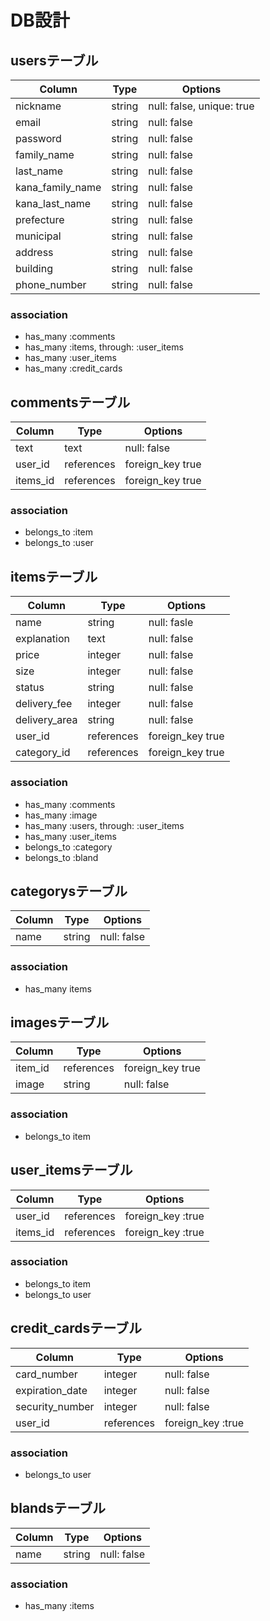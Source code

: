 # DB設計

## usersテーブル
|Column|Type|Options|
|------|----|-------|
|nickname|string|null: false, unique: true|
|email|string|null: false|
|password|string|null: false|
|family_name|string|null: false|
|last_name|string|null: false|
|kana_family_name|string|null: false|
|kana_last_name|string|null: false|
|prefecture|string|null: false|
|municipal|string|null: false|
|address|string|null: false|
|building|string|null: false|
|phone_number|string|null: false|

### association
  - has_many :comments
  - has_many :items, through: :user_items
  - has_many :user_items
  - has_many :credit_cards

## commentsテーブル
|Column|Type|Options|
|------|----|-------|
|text|text|null: false|
|user_id|references|foreign_key true|
|items_id|references|foreign_key true|

### association
  - belongs_to :item
  - belongs_to :user

## itemsテーブル
|Column|Type|Options|
|------|----|-------|
|name|string|null: fasle|
|explanation|text|null: false|
|price|integer|null: false|
|size|integer|null: false|
|status|string|null: false|
|delivery_fee|integer|null: false|
|delivery_area|string|null: false|
|user_id|references|foreign_key true|
|category_id|references|foreign_key true|

### association
  - has_many :comments
  - has_many :image
  - has_many :users, through: :user_items
  - has_many :user_items
  - belongs_to :category
  - belongs_to :bland

## categorysテーブル
|Column|Type|Options|
|------|----|-------|
|name|string|null: false|

### association
  - has_many items

## imagesテーブル
|Column|Type|Options|
|------|----|-------|
|item_id|references|foreign_key true|
|image|string|null: false|

### association
  - belongs_to item

## user_itemsテーブル
|Column|Type|Options|
|------|----|-------|
|user_id|references|foreign_key :true|
|items_id|references|foreign_key :true|

### association
  - belongs_to item
  - belongs_to user

## credit_cardsテーブル
|Column|Type|Options|
|------|----|-------|
|card_number|integer|null: false|
|expiration_date|integer|null: false|
|security_number|integer|null: false|
|user_id|references|foreign_key :true|

### association
  - belongs_to user

## blandsテーブル
|Column|Type|Options|
|------|----|-------|
|name|string|null: false|

### association
  - has_many :items



